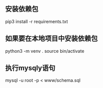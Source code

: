 ## 安装依赖包
pip3 install -r requirements.txt

## 如果要在本地项目中安装依赖包
python3 -m venv .
source bin/activate

## 执行mysqly语句
mysql -u root -p < www/schema.sql